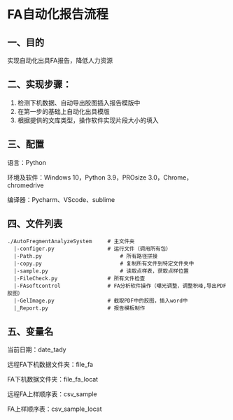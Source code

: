 # FA自动化报告流程

## 一、目的

实现自动化出具FA报告，降低人力资源

## 二、实现步骤：

1. 检测下机数据、自动导出胶图插入报告模版中
2. 在第一步的基础上自动化出具模版
3. 根据提供的文库类型，操作软件实现片段大小的填入

## 三、配置

语言：Python

环境及软件：Windows 10，Python 3.9，PROsize 3.0，Chrome，chromedrive

编译器：Pycharm、VScode、sublime

## 四、文件列表

```shell
./AutoFregmentAnalyzeSystem 	# 主文件夹
  |-configer.py					# 运行文件（调用所有包）
  |-Path.py							# 所有路径拼接
  |-copy.py							# 复制所有文件到特定文件夹中
  |-sample.py						# 读取点样表，获取点样位置
  |-FileCheck.py				# 所有文件检查
  |-FAsoftcontrol				# FA分析软件操作（曝光调整，调整积峰,导出PDF胶图）
  |-GelImage.py					# 截取PDF中的胶图，插入word中
  |_Report.py				    # 报告模板制作
```



## 五、变量名

当前日期：date_tady

远程FA下机数据文件夹：file_fa

FA下机数据文件夹：file_fa_locat

远程FA上样顺序表：csv_sample

FA上样顺序表：csv_sample_locat



